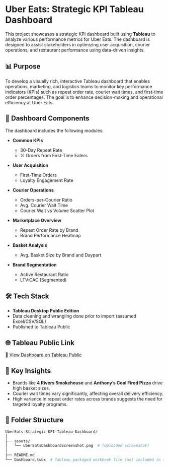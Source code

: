 # Uber Eats: Strategic KPI Tableau Dashboard

This project showcases a strategic KPI dashboard built using **Tableau** to analyze various performance metrics for Uber Eats. The dashboard is designed to assist stakeholders in optimizing user acquisition, courier operations, and restaurant performance using data-driven insights.

## 📊 Purpose

To develop a visually rich, interactive Tableau dashboard that enables operations, marketing, and logistics teams to monitor key performance indicators (KPIs) such as repeat order rate, courier wait times, and first-time order percentages. The goal is to enhance decision-making and operational efficiency at Uber Eats.

## 🧩 Dashboard Components

The dashboard includes the following modules:

- **Common KPIs**
  - 30-Day Repeat Rate
  - % Orders from First-Time Eaters

- **User Acquisition**
  - First-Time Orders
  - Loyalty Engagement Rate

- **Courier Operations**
  - Orders-per-Courier Ratio
  - Avg. Courier Wait Time
  - Courier Wait vs Volume Scatter Plot

- **Marketplace Overview**
  - Repeat Order Rate by Brand
  - Brand Performance Heatmap

- **Basket Analysis**
  - Avg. Basket Size by Brand and Daypart

- **Brand Segmentation**
  - Active Restaurant Ratio
  - LTV:CAC (Segmented)

## 🛠️ Tech Stack

- **Tableau Desktop Public Edition**
- Data cleaning and wrangling done prior to import (assumed Excel/CSV/SQL)
- Published to Tableau Public

## 🌐 Tableau Public Link

🔗 [View Dashboard on Tableau Public](https://public.tableau.com/app/profile/ashutosh.jagdale/viz/UberEatsStrategicKPIDashboard/UberEatsDashboard)

## 📌 Key Insights

- Brands like **4 Rivers Smokehouse** and **Anthony’s Coal Fired Pizza** drive high basket sizes.
- Courier wait times vary significantly, affecting overall delivery efficiency.
- High variance in repeat order rates across brands suggests the need for targeted loyalty programs.

## 📁 Folder Structure

```bash
UberEats-Strategic-KPI-Tableau-Dashboard/
│
├── assets/
│   └── UberEatsDashboardScreenshot.png  # (Uploaded screenshot)
│
├── README.md
└── Dashboard.twbx  # Tableau packaged workbook file (not included in this upload, add when sharing)
